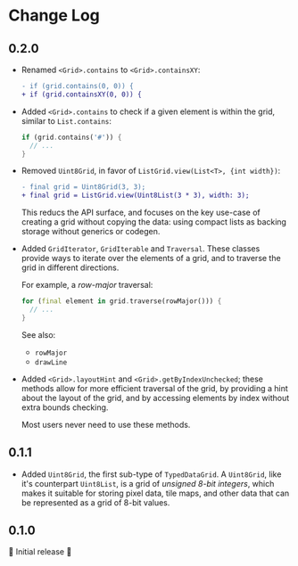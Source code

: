 # Change Log

## 0.2.0

- Renamed `<Grid>.contains` to `<Grid>.containsXY`:

  ```diff
  - if (grid.contains(0, 0)) {
  + if (grid.containsXY(0, 0)) {
  ```

- Added `<Grid>.contains` to check if a given element is within the grid,
  similar to `List.contains`:

  ```dart
  if (grid.contains('#')) {
    // ...
  }
  ```

- Removed `Uint8Grid`, in favor of `ListGrid.view(List<T>, {int width})`:

  ```diff
  - final grid = Uint8Grid(3, 3);
  + final grid = ListGrid.view(Uint8List(3 * 3), width: 3);
  ```

  This reducs the API surface, and focuses on the key use-case of creating a
  grid without copying the data: using compact lists as backing storage without
  generics or codegen.

- Added `GridIterator`, `GridIterable` and `Traversal`. These classes provide
  ways to iterate over the elements of a grid, and to traverse the grid in
  different directions.

  For example, a _row-major_ traversal:

  ```dart
  for (final element in grid.traverse(rowMajor())) {
    // ...
  }
  ```

  See also:

  - `rowMajor`
  - `drawLine`

- Added `<Grid>.layoutHint` and `<Grid>.getByIndexUnchecked`; these methods
  allow for more efficient traversal of the grid, by providing a hint about the
  layout of the grid, and by accessing elements by index without extra bounds
  checking.
  
  Most users never need to use these methods.

## 0.1.1

- Added `Uint8Grid`, the first sub-type of `TypedDataGrid`. A `Uint8Grid`, like
  it's counterpart `Uint8List`, is a grid of _unsigned 8-bit integers_, which
  makes it suitable for storing pixel data, tile maps, and other data that can
  be represented as a grid of 8-bit values.

## 0.1.0

🎉 Initial release 🎉
